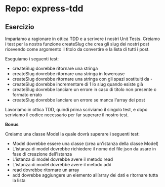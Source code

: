 # Repo: express-tdd

## Esercizio

Impariamo a ragionare in ottica TDD e a scrivere i nostri Unit Tests.
Creiamo i test per la nostra funzione createSlug che crea gli slug dei nostri post ricevendo come argomento il titolo da convertire e la lista di tutti i post.

Eseguiamo i seguenti test:
- createSlug dovrebbe ritornare una stringa
- createSlug dovrebbe ritornare una stringa in lowercase
- createSlug dovrebbe ritornare una stringa con gli spazi sostituiti da -
- createSlug dovrebbe incrementare di 1 lo slug quando esiste già
- createSlug dovrebbe lanciare un errore in caso di titolo non presente o formato errato
- createSlug dovrebbe lanciare un errore se manca l'array dei post

Lavoriamo in ottica TDD, quindi prima scriviamo il singolo test, e dopo scriviamo il codice necessario per far superare il nostro test.

**Bonus**

Creiamo una classe Model la quale dovrà superare i seguenti test:
- Model dovrebbe essere una classe (crea un'istanza della classe Model)
- L'istanza di model dovrebbe richiedere il nome del file json da usare in fase di creazione dell'istanza
- L'istanza di model dovrebbe avere il metodo read
- L'istanza di model dovrebbe avere il metodo add
- read dovrebbe ritornare un array
- add dovrebbe aggiungere un elemento all’array dei dati e ritornare tutta la lista